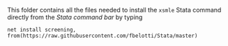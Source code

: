This folder contains all the files needed to install the `xsmle` Stata command directly from the _Stata command bar_ by typing 

`net install screening, from(https://raw.githubusercontent.com/fbelotti/Stata/master)`
